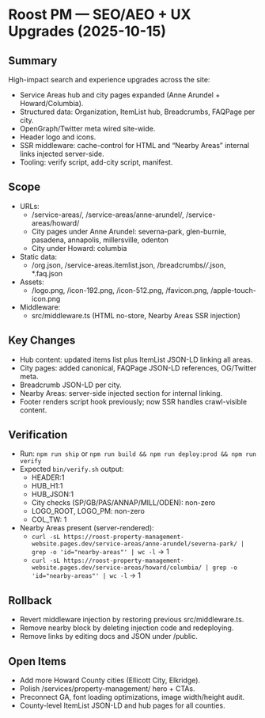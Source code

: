 # Roost PM — SEO/AEO + UX Upgrades (2025-10-15)

## Summary
High-impact search and experience upgrades across the site:
- Service Areas hub and city pages expanded (Anne Arundel + Howard/Columbia).
- Structured data: Organization, ItemList hub, Breadcrumbs, FAQPage per city.
- OpenGraph/Twitter meta wired site-wide.
- Header logo and icons.
- SSR middleware: cache-control for HTML and “Nearby Areas” internal links injected server-side.
- Tooling: verify script, add-city script, manifest.

## Scope
- URLs:
  - /service-areas/, /service-areas/anne-arundel/, /service-areas/howard/
  - City pages under Anne Arundel: severna-park, glen-burnie, pasadena, annapolis, millersville, odenton
  - City under Howard: columbia
- Static data:
  - /org.json, /service-areas.itemlist.json, /breadcrumbs/*/*.json, *.faq.json
- Assets:
  - /logo.png, /icon-192.png, /icon-512.png, /favicon.png, /apple-touch-icon.png
- Middleware:
  - src/middleware.ts (HTML no-store, Nearby Areas SSR injection)

## Key Changes
- Hub content: updated items list plus ItemList JSON-LD linking all areas.
- City pages: added canonical, FAQPage JSON-LD references, OG/Twitter meta.
- Breadcrumb JSON-LD per city.
- Nearby Areas: server-side injected section for internal linking.
- Footer renders script hook previously; now SSR handles crawl-visible content.

## Verification
- Run: `npm run ship` or `npm run build && npm run deploy:prod && npm run verify`
- Expected `bin/verify.sh` output:
  - HEADER:1
  - HUB_H1:1
  - HUB_JSON:1
  - City checks (SP/GB/PAS/ANNAP/MILL/ODEN): non-zero
  - LOGO_ROOT, LOGO_PM: non-zero
  - COL_TW: 1
- Nearby Areas present (server-rendered):
  - `curl -sL https://roost-property-management-website.pages.dev/service-areas/anne-arundel/severna-park/ | grep -o 'id="nearby-areas"' | wc -l` → 1
  - `curl -sL https://roost-property-management-website.pages.dev/service-areas/howard/columbia/ | grep -o 'id="nearby-areas"' | wc -l` → 1

## Rollback
- Revert middleware injection by restoring previous src/middleware.ts.
- Remove nearby block by deleting injection code and redeploying.
- Remove links by editing docs and JSON under /public.

## Open Items
- Add more Howard County cities (Ellicott City, Elkridge).
- Polish /services/property-management/ hero + CTAs.
- Preconnect GA, font loading optimizations, image width/height audit.
- County-level ItemList JSON-LD and hub pages for all counties.
